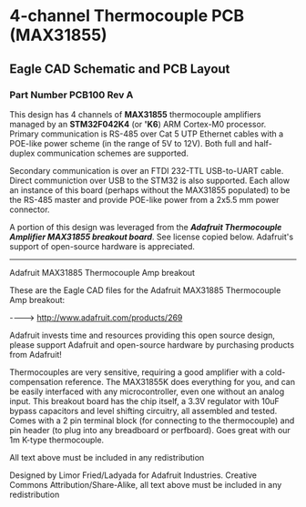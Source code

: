 # 4-channel Thermocouple PCB (MAX31855)
## Eagle CAD Schematic and PCB Layout
### Part Number PCB100 Rev A 

This design has 4 channels of **MAX31855** thermocouple amplifiers managed by 
an **STM32F042K4** (or **'K6**) ARM Cortex-M0 processor.  Primary communication
is RS-485 over Cat 5 UTP Ethernet cables with a POE-like power scheme (in the 
range of 5V to 12V). Both full and half-duplex communication schemes are 
supported.

Secondary communication is over an FTDI 232-TTL USB-to-UART cable.  Direct 
communiction over USB to the STM32 is also supported. Each allow an instance
of this board (perhaps without the MAX31855 populated) to be the RS-485 master
and provide POE-like power from a 2x5.5 mm power connector. 

A portion of this design was leveraged from the 
**_Adafruit Thermocouple Amplifier MAX31855 breakout board_**. 
See license copied below. Adafruit's support of open-source hardware is appreciated.

----------------------

Adafruit MAX31885 Thermocouple Amp breakout

These are the Eagle CAD files for the Adafruit MAX31885 Thermocouple Amp breakout:

  ----> http://www.adafruit.com/products/269

Adafruit invests time and resources providing this open source design, please support Adafruit and open-source hardware by purchasing products from Adafruit!

Thermocouples are very sensitive, requiring a good amplifier with a cold-compensation reference. The MAX31855K does everything for you, and can be easily interfaced with any microcontroller, even one without an analog input. This breakout board has the chip itself, a 3.3V regulator with 10uF bypass capacitors and level shifting circuitry, all assembled and tested. Comes with a 2 pin terminal block (for connecting to the thermocouple) and pin header (to plug into any breadboard or perfboard). Goes great with our 1m K-type thermocouple. 


All text above must be included in any redistribution

Designed by Limor Fried/Ladyada for Adafruit Industries.
Creative Commons Attribution/Share-Alike, all text above must be included in any redistribution

